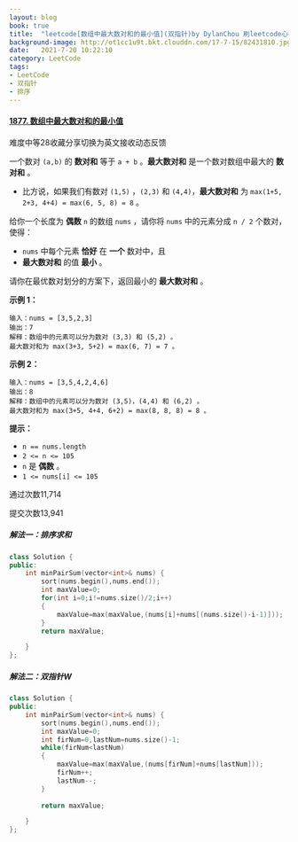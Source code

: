```yaml
---
layout: blog
book: true
title:  "leetcode[数组中最大数对和的最小值](双指针)by DylanChou 刷leetcode心得"
background-image: http://ot1cc1u9t.bkt.clouddn.com/17-7-15/82431810.jpg
date:   2021-7-20 10:22:10
category: LeetCode
tags:
- LeetCode
- 双指针
- 排序
---
```


#### [1877. 数组中最大数对和的最小值](https://leetcode-cn.com/problems/minimize-maximum-pair-sum-in-array/)

难度中等28收藏分享切换为英文接收动态反馈

一个数对 `(a,b)` 的 **数对和** 等于 `a + b` 。**最大数对和** 是一个数对数组中最大的 **数对和** 。

- 比方说，如果我们有数对 `(1,5)` ，`(2,3)` 和 `(4,4)`，**最大数对和** 为 `max(1+5, 2+3, 4+4) = max(6, 5, 8) = 8` 。

给你一个长度为 **偶数** `n` 的数组 `nums` ，请你将 `nums` 中的元素分成 `n / 2` 个数对，使得：

- `nums` 中每个元素 **恰好** 在 **一个** 数对中，且
- **最大数对和** 的值 **最小** 。

请你在最优数对划分的方案下，返回最小的 **最大数对和** 。

 

**示例 1：**

```
输入：nums = [3,5,2,3]
输出：7
解释：数组中的元素可以分为数对 (3,3) 和 (5,2) 。
最大数对和为 max(3+3, 5+2) = max(6, 7) = 7 。
```

**示例 2：**

```
输入：nums = [3,5,4,2,4,6]
输出：8
解释：数组中的元素可以分为数对 (3,5)，(4,4) 和 (6,2) 。
最大数对和为 max(3+5, 4+4, 6+2) = max(8, 8, 8) = 8 。
```

 

**提示：**

- `n == nums.length`
- `2 <= n <= 105`
- `n` 是 **偶数** 。
- `1 <= nums[i] <= 105`

通过次数11,714

提交次数13,941

##### 解法一：排序求和

```c++
class Solution {
public:
    int minPairSum(vector<int>& nums) {
        sort(nums.begin(),nums.end());
        int maxValue=0;
        for(int i=0;i!=nums.size()/2;i++)
        {
            maxValue=max(maxValue,(nums[i]+nums[(nums.size()-i-1)]));
        }
        return maxValue;

    }
};
```

##### 解法二：双指针W

```c++
class Solution {
public:
    int minPairSum(vector<int>& nums) {
        sort(nums.begin(),nums.end());
        int maxValue=0;
        int firNum=0,lastNum=nums.size()-1;
        while(firNum<lastNum)
        {
            maxValue=max(maxValue,(nums[firNum]+nums[lastNum]));
            firNum++;
            lastNum--;
        }
        
        return maxValue;

    }
};
```

